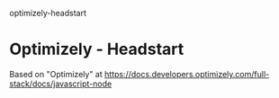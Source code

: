 optimizely-headstart
# Optimizely - Headstart

Based on "Optimizely" at https://docs.developers.optimizely.com/full-stack/docs/javascript-node
